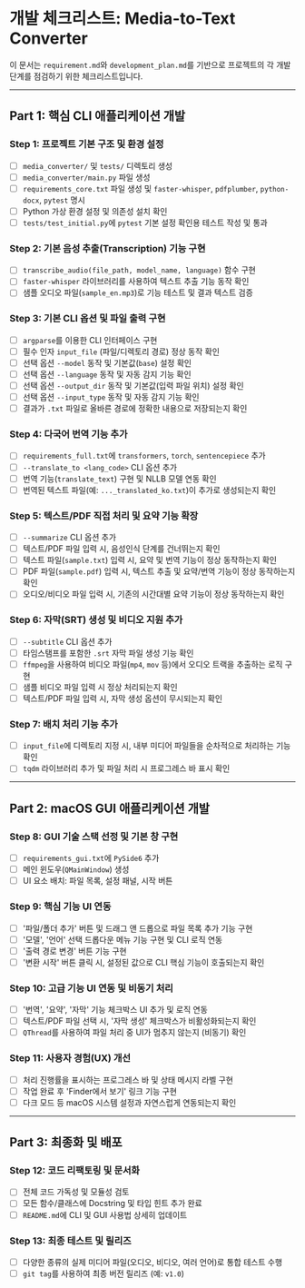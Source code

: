 # **개발 체크리스트: Media-to-Text Converter**

이 문서는 `requirement.md`와 `development_plan.md`를 기반으로 프로젝트의 각 개발 단계를 점검하기 위한 체크리스트입니다.

---

## **Part 1: 핵심 CLI 애플리케이션 개발**

### **Step 1: 프로젝트 기본 구조 및 환경 설정**
- [ ] `media_converter/` 및 `tests/` 디렉토리 생성
- [ ] `media_converter/main.py` 파일 생성
- [ ] `requirements_core.txt` 파일 생성 및 `faster-whisper`, `pdfplumber`, `python-docx`, `pytest` 명시
- [ ] Python 가상 환경 설정 및 의존성 설치 확인
- [ ] `tests/test_initial.py`에 `pytest` 기본 설정 확인용 테스트 작성 및 통과

### **Step 2: 기본 음성 추출(Transcription) 기능 구현**
- [ ] `transcribe_audio(file_path, model_name, language)` 함수 구현
- [ ] `faster-whisper` 라이브러리를 사용하여 텍스트 추출 기능 동작 확인
- [ ] 샘플 오디오 파일(`sample_en.mp3`)로 기능 테스트 및 결과 텍스트 검증

### **Step 3: 기본 CLI 옵션 및 파일 출력 구현**
- [ ] `argparse`를 이용한 CLI 인터페이스 구현
- [ ] 필수 인자 `input_file` (파일/디렉토리 경로) 정상 동작 확인
- [ ] 선택 옵션 `--model` 동작 및 기본값(`base`) 설정 확인
- [ ] 선택 옵션 `--language` 동작 및 자동 감지 기능 확인
- [ ] 선택 옵션 `--output_dir` 동작 및 기본값(입력 파일 위치) 설정 확인
- [ ] 선택 옵션 `--input_type` 동작 및 자동 감지 기능 확인
- [ ] 결과가 `.txt` 파일로 올바른 경로에 정확한 내용으로 저장되는지 확인

### **Step 4: 다국어 번역 기능 추가**
- [ ] `requirements_full.txt`에 `transformers`, `torch`, `sentencepiece` 추가
- [ ] `--translate_to <lang_code>` CLI 옵션 추가
- [ ] 번역 기능(`translate_text`) 구현 및 NLLB 모델 연동 확인
- [ ] 번역된 텍스트 파일(예: `..._translated_ko.txt`)이 추가로 생성되는지 확인

### **Step 5: 텍스트/PDF 직접 처리 및 요약 기능 확장**
- [ ] `--summarize` CLI 옵션 추가
- [ ] 텍스트/PDF 파일 입력 시, 음성인식 단계를 건너뛰는지 확인
- [ ] 텍스트 파일(`sample.txt`) 입력 시, 요약 및 번역 기능이 정상 동작하는지 확인
- [ ] PDF 파일(`sample.pdf`) 입력 시, 텍스트 추출 및 요약/번역 기능이 정상 동작하는지 확인
- [ ] 오디오/비디오 파일 입력 시, 기존의 시간대별 요약 기능이 정상 동작하는지 확인

### **Step 6: 자막(SRT) 생성 및 비디오 지원 추가**
- [ ] `--subtitle` CLI 옵션 추가
- [ ] 타임스탬프를 포함한 `.srt` 자막 파일 생성 기능 확인
- [ ] `ffmpeg`을 사용하여 비디오 파일(`mp4`, `mov` 등)에서 오디오 트랙을 추출하는 로직 구현
- [ ] 샘플 비디오 파일 입력 시 정상 처리되는지 확인
- [ ] 텍스트/PDF 파일 입력 시, 자막 생성 옵션이 무시되는지 확인

### **Step 7: 배치 처리 기능 추가**
- [ ] `input_file`에 디렉토리 지정 시, 내부 미디어 파일들을 순차적으로 처리하는 기능 확인
- [ ] `tqdm` 라이브러리 추가 및 파일 처리 시 프로그레스 바 표시 확인

---

## **Part 2: macOS GUI 애플리케이션 개발**

### **Step 8: GUI 기술 스택 선정 및 기본 창 구현**
- [ ] `requirements_gui.txt`에 `PySide6` 추가
- [ ] 메인 윈도우(`QMainWindow`) 생성
- [ ] UI 요소 배치: 파일 목록, 설정 패널, 시작 버튼

### **Step 9: 핵심 기능 UI 연동**
- [ ] '파일/폴더 추가' 버튼 및 드래그 앤 드롭으로 파일 목록 추가 기능 구현
- [ ] '모델', '언어' 선택 드롭다운 메뉴 기능 구현 및 CLI 로직 연동
- [ ] '출력 경로 변경' 버튼 기능 구현
- [ ] '변환 시작' 버튼 클릭 시, 설정된 값으로 CLI 핵심 기능이 호출되는지 확인

### **Step 10: 고급 기능 UI 연동 및 비동기 처리**
- [ ] '번역', '요약', '자막' 기능 체크박스 UI 추가 및 로직 연동
- [ ] 텍스트/PDF 파일 선택 시, '자막 생성' 체크박스가 비활성화되는지 확인
- [ ] `QThread`를 사용하여 파일 처리 중 UI가 멈추지 않는지 (비동기) 확인

### **Step 11: 사용자 경험(UX) 개선**
- [ ] 처리 진행률을 표시하는 프로그레스 바 및 상태 메시지 라벨 구현
- [ ] 작업 완료 후 'Finder에서 보기' 링크 기능 구현
- [ ] 다크 모드 등 macOS 시스템 설정과 자연스럽게 연동되는지 확인

---

## **Part 3: 최종화 및 배포**

### **Step 12: 코드 리팩토링 및 문서화**
- [ ] 전체 코드 가독성 및 모듈성 검토
- [ ] 모든 함수/클래스에 Docstring 및 타입 힌트 추가 완료
- [ ] `README.md`에 CLI 및 GUI 사용법 상세히 업데이트

### **Step 13: 최종 테스트 및 릴리즈**
- [ ] 다양한 종류의 실제 미디어 파일(오디오, 비디오, 여러 언어)로 통합 테스트 수행
- [ ] `git tag`를 사용하여 최종 버전 릴리즈 (예: `v1.0`)
